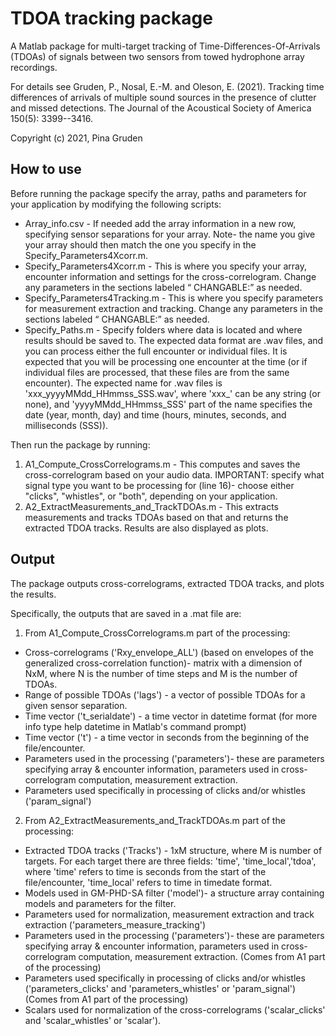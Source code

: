 # TDOA tracking package

A Matlab package for multi-target tracking of Time-Differences-Of-Arrivals (TDOAs) of signals between two sensors from towed hydrophone array recordings.

For details see Gruden, P.,  Nosal, E.-M. and Oleson, E. (2021). Tracking time differences of arrivals of multiple sound sources in the presence of clutter and missed detections. The Journal of the Acoustical Society of America  150(5): 3399--3416.

Copyright (c) 2021, Pina Gruden


## How to use

Before running the package specify the array, paths and parameters for your application by modifying the following scripts: 
- Array_info.csv - If needed add the array information in a new row, specifying sensor separations for your array. Note- the name you give your array should then match the one you specify in the Specify_Parameters4Xcorr.m.
- Specify_Parameters4Xcorr.m - This is where you specify your array, encounter information and settings for the cross-correlogram. Change any parameters in the sections labeled “ CHANGABLE:” as needed. 
- Specify_Parameters4Tracking.m - This is where you specify parameters for measurement extraction and tracking. Change any parameters in the sections labeled “ CHANGABLE:” as needed. 
- Specify_Paths.m - Specify folders where data is located and where results should be saved to. The expected data format are .wav files, and you can process either the full encounter or individual files. It is expected that you will be processing one encounter at the time (or if individual files are processed, that these files are from the same encounter). The expected name for .wav files is 'xxx_yyyyMMdd_HHmmss_SSS.wav', where 'xxx_' can be any string (or none), and 'yyyyMMdd_HHmmss_SSS' part of the name specifies the date (year, month, day) and time (hours, minutes, seconds, and milliseconds (SSS)).


Then run the package by running:
1) A1_Compute_CrossCorrelograms.m - This computes and saves the cross-correlogram based on your audio data. IMPORTANT: specify what signal type you want to be processing for (line 16)- choose either "clicks", "whistles", or "both", depending on your application.
2) A2_ExtractMeasurements_and_TrackTDOAs.m - This extracts measurements and tracks TDOAs based on that and returns the extracted TDOA tracks. Results are also displayed as plots.


## Output

The package outputs cross-correlograms, extracted TDOA tracks, and plots the results. 

Specifically, the outputs that are saved in a .mat file are:
1) From A1_Compute_CrossCorrelograms.m part of the processing:
- Cross-correlograms ('Rxy_envelope_ALL') (based on envelopes of the generalized cross-correlation function)- matrix with a dimension of NxM, where N is the number of time steps and M is the number of TDOAs. 
- Range of possible TDOAs ('lags') - a vector of possible TDOAs for a given sensor separation.
- Time vector ('t_serialdate') - a time vector in datetime format (for more info type help datetime in Matlab's command prompt)
- Time vector ('t') - a time vector in seconds from the beginning of the file/encounter.
- Parameters used in the processing ('parameters')- these are parameters specifying array & encounter information, parameters used in cross-correlogram computation, measurement extraction.
- Parameters used specifically in processing of clicks and/or whistles ('param_signal')

2) From A2_ExtractMeasurements_and_TrackTDOAs.m part of the processing:
- Extracted TDOA tracks ('Tracks') - 1xM structure, where M is number of targets. For each target there are three fields: 'time', 'time_local','tdoa', where 'time' refers to time is seconds from the start of the file/encounter, 'time_local' refers to time in timedate format.
- Models used in GM-PHD-SA filter ('model')- a structure array containing models and parameters for the filter.
- Parameters used for normalization, measurement extraction and track extraction ('parameters_measure_tracking')
- Parameters used in the processing ('parameters')- these are parameters specifying array & encounter information, parameters used in cross-correlogram computation, measurement extraction. (Comes from A1 part of the processing)
- Parameters used specifically in processing of clicks and/or whistles ('parameters_clicks' and 'parameters_whistles' or 'param_signal') (Comes from A1 part of the processing)
- Scalars used for normalization of the cross-correlograms ('scalar_clicks'  and 'scalar_whistles' or 'scalar').






 
